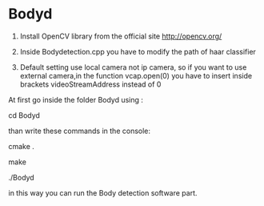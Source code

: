 # Bodyd

1. Install OpenCV library from the official site http://opencv.org/

2. Inside Bodydetection.cpp you have to modify the path of haar classifier

3. Default setting use local camera not ip camera, so if you want to use external camera,in the function vcap.open(0)     you have to insert inside brackets videoStreamAddress instead of 0


At first go inside the folder Bodyd using :

 cd Bodyd

than write these commands in the console:

  cmake .
 
  make
 
  ./Bodyd

in this way you can run the Body detection software part.
